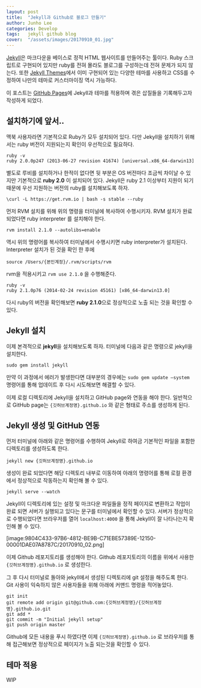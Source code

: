 ```yaml
---
layout: post
title:  "Jekyll과 Github로 블로그 만들기"
author: Junho Lee
categories: Develop
tags:	jekyll github blog
cover:  "/assets/images/20170910_01.jpg"
---
```


[Jekyll](http://jekyllrb.com)은 마크다운을 베이스로 정적 HTML 웹사이트를 만들어주는 툴이다. Ruby 스크립트로 구현되어 있지만 ruby를 전혀 몰라도 블로그를 구성하는데 전혀 문제가 되지 않는다. 또한 [Jekyll Themes](http://jekyllthemes.org)에서 이미 구현되어 있는 다양한 테마를 사용하고 CSS를 수정하여 나만의 테마로 커스터마이징 역시 가능하다.

이 포스트는 [GitHub Pages](https://pages.github.com)에 Jekyll과 테마를 적용하며 겪은 삽질들을 기록해두고자 작성하게 되었다.

## 설치하기에 앞서..
맥북 사용자라면 기본적으로 Ruby가 모두 설치되어 있다. 다만 Jekyll을 설치하기 위해서는 ruby 버전이 지원되는지 확인이 우선적으로 필요하다.

```
ruby -v
ruby 2.0.0p247 (2013-06-27 revision 41674) [universal.x86_64-darwin13]
```

별도로 루비를 설치하거나 한적이 없다면 뒷 부분은 OS 버전마다 조금씩 차이날 수 있지만 기본적으로 **ruby 2.0** 이 설치되어 있다. Jekyll은 ruby 2.1 이상부터 지원이 되기 때문에 우선 지원하는 버전의 ruby를 설치해보도록 하자.

```
\curl -L https://get.rvm.io | bash -s stable --ruby
```

먼저 RVM 설치를 위해 위의 명령을 터미널에 복사하여 수행시키자.
RVM 설치가 완료 되었다면 ruby interpreter 를 설치해야 한다.

```
rvm install 2.1.0 --autolibs=enable
```

역시 위의 명령어를 복사하여 터미널에서 수행시키면 ruby interpreter가 설치된다. Interpreter 설치가 된 것을 확인 한 후에 

```
source /Users/{본인계정}/.rvm/scripts/rvm
```

rvm을 적용시키고 `rvm use 2.1.0` 을 수행해준다.

```
ruby -v
ruby 2.1.0p76 (2014-02-24 revision 45161) [x86_64-darwin13.0]
```

다시 ruby의 버전을 확인해보면 **ruby 2.1.0**으로 정상적으로 노출 되는 것을 확인할 수 있다.

## Jekyll 설치
이제 본격적으로 **jekyll**을 설치해보도록 하자.
터미널에 다음과 같은 명령으로 jekyll을 설치한다.

```
sudo gem install jekyll
```

만약 이 과정에서 에러가 발생한다면 대부분의 경우에는 `sudo gem update —system` 명령어를 통해 업데이트 후 다시 시도해보면 해결할 수 있다.

이제 로컬 디렉토리에 Jekyll을 설치하고 GitHub page와 연동을 해야 한다. 일반적으로 GitHub page는 `{깃허브계정명}.github.io` 와 같은 형태로 주소를 생성하게 된다. 

## Jekyll 생성 및 GitHub 연동
먼저 터미널에 아래와 같은 명령어를 수행하여 Jekyll로 하여금 기본적인 파일을 포함한 디렉토리를 생성하도록 한다.

```
jekyll new {깃허브계정명}.github.io
```

생성이 완료 되었다면 해당 디렉토리 내부로 이동하여 아래의 명령어를 통해 로컬 환경에서 정상적으로 작동하는지 확인해 볼 수 있다.

```
jekyll serve --watch
```

Jekyll이 디렉토리에 있는 설정 및 마크다운 파일들을 정적 페이지로 변환하고 작업이 완료 되면 서버가 실행되고 있다는 문구를 터미널에서 확인할 수 있다. 서버가 정상적으로 수행되었다면 브라우저를 열어 `localhost:4000` 을 통해 Jekyll이 잘 나타나는지 확인해 볼 수 있다.

[image:9804C433-97B6-4812-BE9B-C71EBE57389E-12150-00001DAE07A8787C/20170910_02.png]

이제 Github 레포지토리를 생성해야 한다. Github 레포지토리의 이름을 위에서 사용한 `{깃허브계정명}.github.io` 로 생성한다.

그 후 다시 터미널로 돌아와 jekyll에서 생성된 디렉토리에 git 설정을 해주도록 한다.
Git 사용이 익숙하지 않은 사용자들을 위해 아래에 커맨드 명령을 적어놓았다.

```
git init
git remote add origin git@github.com:{깃허브계정명}/{깃허브계정명}.github.io.git
git add *
git commit -m "Initial jekyll setup"
git push origin master
```

Github에 모든 내용을 푸시 하였다면 이제 `{깃허브계정명}.github.io` 로 브라우저를 통해 접근해보면 정상적으로 페이지가 노출 되는것을 확인할 수 있다.

## 테마 적용
WIP

[jekyll]:      http://jekyllrb.com
[jekyll-gh]:   https://github.com/jekyll/jekyll
[jekyll-help]: https://github.com/jekyll/jekyll-help
[highlight]:   https://highlightjs.org/
[lightbox]:    http://lokeshdhakar.com/projects/lightbox2/
[jekyll-archive]: https://github.com/jekyll/jekyll-archives
[liquid]: https://github.com/Shopify/liquid/wiki/Liquid-for-Designers

